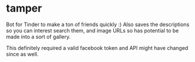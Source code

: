 # tamper
Bot for Tinder to make a ton of friends quickly :)
Also saves the descriptions so you can interest search them, and image URLs so has potential to be made into a sort of gallery.

This definitely required a valid facebook token and API might have changed since as well.
